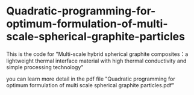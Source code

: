 # Quadratic-programming-for-optimum-formulation-of-multi-scale-spherical-graphite-particles
This is the code for "Multi-scale hybrid spherical graphite composites：a lightweight thermal interface material with high thermal conductivity and simple processing technology"

you can learn more detail in the pdf file "Quadratic programming for optimum formulation of multi scale spherical graphite particles.pdf"


